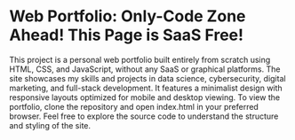 # Web Portfolio: Only-Code Zone Ahead! This Page is SaaS Free!
This project is a personal web portfolio built entirely from scratch using HTML, CSS, and JavaScript, without any SaaS or graphical platforms. The site showcases my skills and projects in data science, cybersecurity, digital marketing, and full-stack development. It features a minimalist design with responsive layouts optimized for mobile and desktop viewing. To view the portfolio, clone the repository and open index.html in your preferred browser. Feel free to explore the source code to understand the structure and styling of the site.
